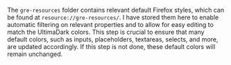 The `gre-resources` folder contains relevant default Firefox styles, which can be found at `resource://gre-resources/`. I have stored them here to enable automatic filtering on relevant properties and to allow for easy editing to match the UltimaDark colors. This step is crucial to ensure that many default colors, such as inputs, placeholders, textareas, selects, and more, are updated accordingly. If this step is not done, these default colors will remain unchanged.
